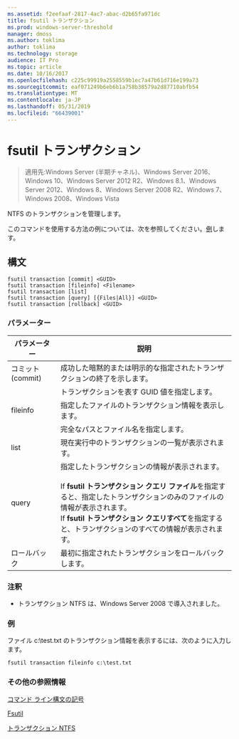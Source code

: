 ```yaml
---
ms.assetid: f2eefaaf-2817-4ac7-abac-d2b65fa971dc
title: fsutil トランザクション
ms.prod: windows-server-threshold
manager: dmoss
ms.author: toklima
author: toklima
ms.technology: storage
audience: IT Pro
ms.topic: article
ms.date: 10/16/2017
ms.openlocfilehash: c225c99919a2558559b1ec7a47b61d716e199a73
ms.sourcegitcommit: eaf071249b6eb6b1a758b38579a2d87710abfb54
ms.translationtype: MT
ms.contentlocale: ja-JP
ms.lasthandoff: 05/31/2019
ms.locfileid: "66439001"
---
```

# <a name="fsutil-transaction"></a>fsutil トランザクション
>適用先:Windows Server (半期チャネル)、Windows Server 2016、Windows 10、Windows Server 2012 R2、Windows 8.1、Windows Server 2012、Windows 8、Windows Server 2008 R2、Windows 7、Windows 2008、Windows Vista

NTFS のトランザクションを管理します。

このコマンドを使用する方法の例については、次を参照してください。[例](#BKMK_examples)します。

## <a name="syntax"></a>構文

```
fsutil transaction [commit] <GUID>
fsutil transaction [fileinfo] <Filename>
fsutil transaction [list]
fsutil transaction [query] [{Files|All}] <GUID>
fsutil transaction [rollback] <GUID>
```

### <a name="parameters"></a>パラメーター

| パラメーター  |                                                                                                                                                     説明                                                                                                                                                     |
|------------|---------------------------------------------------------------------------------------------------------------------------------------------------------------------------------------------------------------------------------------------------------------------------------------------------------------------|
|   コミット (commit)   |                                                                                                                      成功した暗黙的または明示的な指定されたトランザクションの終了を示します。                                                                                                                      |
|   <GUID>   |                                                                                                                               トランザクションを表す GUID 値を指定します。                                                                                                                               |
|  fileinfo  |                                                                                                                              指定したファイルのトランザクション情報を表示します。                                                                                                                               |
| <Filename> |                                                                                                                                         完全なパスとファイル名を指定します。                                                                                                                                          |
|    list    |                                                                                                                                 現在実行中のトランザクションの一覧が表示されます。                                                                                                                                  |
|   query    | 指定したトランザクションの情報が表示されます。<br /><br />If **fsutil トランザクション クエリ ファイル**を指定すると、指定したトランザクションのみのファイルの情報が表示されます。<br />If **fsutil トランザクション クエリすべて**を指定すると、トランザクションのすべての情報が表示されます。 |
|  ロールバック  |                                                                                                                                最初に指定されたトランザクションをロールバックします。                                                                                                                                 |

### <a name="remarks"></a>注釈

-   トランザクション NTFS は、Windows Server 2008 で導入されました。

### <a name="BKMK_examples"></a>例
ファイル c:\test.txt のトランザクション情報を表示するには、次のように入力します。

```
fsutil transaction fileinfo c:\test.txt  
```

### <a name="additional-references"></a>その他の参照情報
[コマンド ライン構文の記号](Command-Line-Syntax-Key.md)

[Fsutil](Fsutil.md)

[トランザクション NTFS](https://go.microsoft.com/fwlink/?LinkID=165402)


